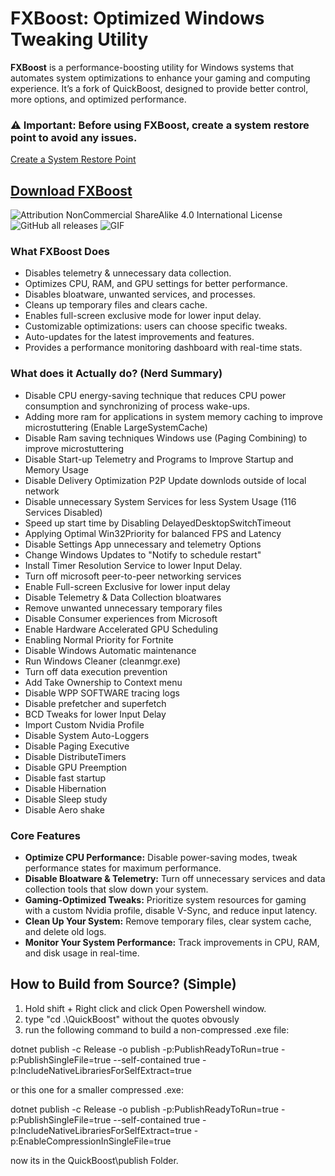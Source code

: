 # FXBoost: Optimized Windows Tweaking Utility

**FXBoost** is a performance-boosting utility for Windows systems that automates system optimizations to enhance your gaming and computing experience. It’s a fork of QuickBoost, designed to provide better control, more options, and optimized performance.

### ⚠️ **Important**: Before using FXBoost, create a system restore point to avoid any issues.
[Create a System Restore Point](https://support.microsoft.com/en-us/windows/create-a-system-restore-point-77e02e2a-3298-c869-9974-ef5658ea3be9)

## [Download FXBoost](https://kurd.zip/FXBoost)

![Attribution NonCommercial ShareAlike 4.0 International License](https://img.shields.io/badge/Attribution%20NonCommercial%20ShareAlike%204.0%20International-License-green)
![GitHub all releases](https://img.shields.io/github/downloads/sangraphic/quickboost/total?label=Downloads&style=for-the-badge)
![GIF](https://media.discordapp.net/attachments/744536520089796671/979117981147734016/ezgif-5-9322a93fa0.gif?width=895&height=468)


### **What FXBoost Does**
- Disables telemetry & unnecessary data collection.
- Optimizes CPU, RAM, and GPU settings for better performance.
- Disables bloatware, unwanted services, and processes.
- Cleans up temporary files and clears cache.
- Enables full-screen exclusive mode for lower input delay.
- Customizable optimizations: users can choose specific tweaks.
- Auto-updates for the latest improvements and features.
- Provides a performance monitoring dashboard with real-time stats.


### **What does it Actually do? (Nerd Summary)**
- Disable CPU energy-saving technique that reduces CPU power consumption and synchronizing of process wake-ups.
- Adding more ram for applications in system memory caching to improve microstuttering (Enable LargeSystemCache)
- Disable Ram saving techniques Windows use (Paging Combining) to improve microstuttering
- Disable Start-up Telemetry and Programs to Improve Startup and Memory Usage
- Disable Delivery Optimization P2P Update downlods outside of local network
- Disable unnecessary System Services for less System Usage (116 Services Disabled)
- Speed up start time by Disabling DelayedDesktopSwitchTimeout
- Applying Optimal Win32Priority for balanced FPS and Latency
- Disable Settings App unnecessary and telemetry Options
- Change Windows Updates to "Notify to schedule restart"
- Install Timer Resolution Service to lower Input Delay.
- Turn off microsoft peer-to-peer networking services
- Enable Full-screen Exclusive for lower input delay
- Disable Telemetry & Data Collection bloatwares
- Remove unwanted unnecessary temporary files
- Disable Consumer experiences from Microsoft
- Enable Hardware Accelerated GPU Scheduling
- Enabling Normal Priority for Fortnite
- Disable Windows Automatic maintenance
- Run Windows Cleaner  (cleanmgr.exe)
- Turn off data execution prevention
- Add Take Ownership to Context menu
- Disable WPP SOFTWARE tracing logs
- Disable prefetcher and superfetch
- BCD Tweaks for lower Input Delay
- Import Custom Nvidia Profile
- Disable System Auto-Loggers 
- Disable Paging Executive
- Disable DistributeTimers
- Disable GPU Preemption
- Disable fast startup
- Disable Hibernation
- Disable Sleep study
- Disable Aero shake


### **Core Features**
- **Optimize CPU Performance:** Disable power-saving modes, tweak performance states for maximum performance.
- **Disable Bloatware & Telemetry:** Turn off unnecessary services and data collection tools that slow down your system.
- **Gaming-Optimized Tweaks:** Prioritize system resources for gaming with a custom Nvidia profile, disable V-Sync, and reduce input latency.
- **Clean Up Your System:** Remove temporary files, clear system cache, and delete old logs.
- **Monitor Your System Performance:** Track improvements in CPU, RAM, and disk usage in real-time.

## How to Build from Source? (Simple)
1. Hold shift + Right click and click Open Powershell window.
2. type "cd .\QuickBoost" without the quotes obvously
3. run the following command to build a non-compressed .exe file:

dotnet publish -c Release -o publish -p:PublishReadyToRun=true -p:PublishSingleFile=true --self-contained true -p:IncludeNativeLibrariesForSelfExtract=true

or this one for a smaller compressed .exe:

dotnet publish -c Release -o publish -p:PublishReadyToRun=true -p:PublishSingleFile=true --self-contained true -p:IncludeNativeLibrariesForSelfExtract=true -p:EnableCompressionInSingleFile=true 

now its in the QuickBoost\publish Folder.










